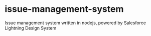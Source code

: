 # issue-management-system
Issue management system written in nodejs, powered by Salesforce Lightning Design System
